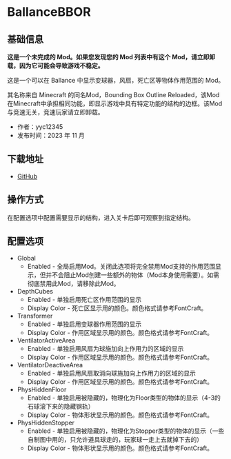 # BallanceBBOR

## 基础信息

**这是一个未完成的 Mod。如果您发现您的 Mod 列表中有这个 Mod，请立即卸载，因为它可能会导致游戏不稳定。**

这是一个可以在 Ballance 中显示变球器，风扇，死亡区等物体作用范围的 Mod。

其名称来自 Minecraft 的同名Mod，Bounding Box Outline Reloaded，该Mod在Minecraft中承担相同功能，即显示游戏中具有特定功能的结构的边框。该Mod与竞速无关，竞速玩家请立即卸载。

- 作者：yyc12345
- 发布时间：2023 年 11 月

## 下载地址

- [GitHub](https://github.com/yyc12345/BMLMods)

## 操作方式

在配置选项中配置需要显示的结构，进入关卡后即可观察到指定结构。

## 配置选项

- Global
  * Enabled - 全局启用Mod。关闭此选项将完全禁用Mod支持的作用范围显示，但并不会阻止Mod创建一些额外的物体（Mod本身使用需要）。如需彻底禁用此Mod，请移除此Mod。
- DepthCubes
  * Enabled - 单独启用死亡区作用范围的显示
  * Display Color - 死亡区显示用的颜色。颜色格式请参考FontCraft。
- Transformer
  * Enabled - 单独启用变球器作用范围的显示
  * Display Color - 作用区域显示用的颜色。颜色格式请参考FontCraft。
- VentilatorActiveArea
  * Enabled - 单独启用风扇为球施加向上作用力的区域的显示
  * Display Color - 作用区域显示用的颜色。颜色格式请参考FontCraft。
- VentilatorDeactiveArea
  * Enabled - 单独启用风扇取消向球施加向上作用力的区域的显示
  * Display Color - 作用区域显示用的颜色。颜色格式请参考FontCraft。
- PhysHiddenFloor
  * Enabled - 单独启用被隐藏的，物理化为Floor类型的物体的显示（4-3的石球滚下来的隐藏钢轨）
  * Display Color - 物体形状显示用的颜色。颜色格式请参考FontCraft。
- PhysHiddenStopper
  * Enabled - 单独启用被隐藏的，物理化为Stopper类型的物体的显示（一些自制图中用的，只允许道具球走的，玩家球一走上去就掉下去的）
  * Display Color - 物体形状显示用的颜色。颜色格式请参考FontCraft。
